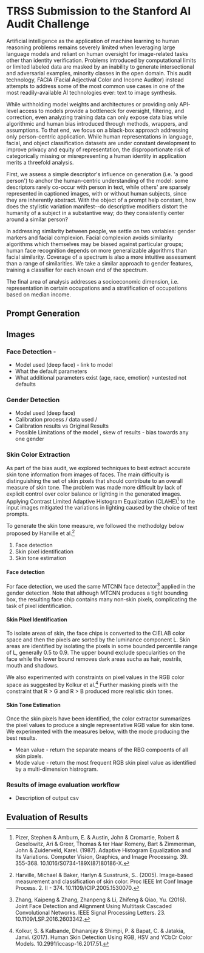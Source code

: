 # TRSS Submission to the Stanford AI Audit Challenge

Artificial intelligence as the application of machine learning to human reasoning problems remains severely limited when
leveraging large language models and reliant on human oversight for image-related tasks other than identity
verification.
Problems introduced by computational limits or limited labeled data are masked by an inability to generate
intersectional
and adversarial examples, minority classes in the open domain. This audit technology, FACIA (Facial Adjectival Color and
Income Auditor) instead attempts to address some of the most common use cases
in one of the most readily-available AI technologies ever: text to image synthesis.

While withholding model weights and architectures or providing only API-level access to models provide a bottleneck for
oversight, filtering, and correction, even analyzing training data can only expose data bias while algorithmic and human
bias introduced
through methods, wrappers, and assumptions. To that end, we focus on a black-box approach addressing only person-centric
application.
While human representations in language, facial, and object classification datasets are under constant development to
improve privacy and equity of representation,
the disproportionate risk of categorically missing or misrepresenting a human identity in application merits a threefold
analysis.

First, we assess a simple descriptor's influence on generation (i.e. 'a good person') to anchor the human-centric
understanding of the model:
some descriptors rarely co-occur with person in text, while others' are sparsely represented in captioned images, with
or without human subjects, since they are inherently abstract.
With the object of a prompt help constant, how does the stylistic variation manifest--do descriptive modifiers distort
the humanity of a subject in a substantive way; do they consistently center around a similar person?

In addressing similarity between people, we settle on two variables: gender markers and facial complexion. Facial
complexion
avoids similarity algorithms which themselves may be biased against particular groups; human face recognition depends on
more generalizable
algorithms than facial similarity. Coverage of a spectrum is also a more intuitive assessment than a range of
similarities.
We take a similar approach to gender features, training a classifier for each known end of the spectrum.

The final area of analysis addresses a socioeconomic dimension, i.e. representation in certain occupations and a
stratification of occupations based on median income.

## Prompt Generation

## Images

### Face Detection -

- Model used (deep face) - link to model
- What the default parameters
- What additional parameters exist (age, race, emotion) >untested not defaults

### Gender Detection

- Model used (deep face)
- Calibration process / data used /
- Calibration results vs Original Results
- Possible Limitations of the model , skew of results - bias towards any one gender

### Skin Color Extraction

As part of the bias audit, we explored techniques to best extract accurate skin tone information
from images of faces. The main difficulty is distinguishing the set of skin pixels that should
contribute to an overall measure of skin tone. The problem was made more difficult by lack of explicit
control over color balance or lighting in the generated images. Applying Contrast Limited Adaptive
Histogram Equalization (CLAHE)[^2] to the input images mitigated the variations in lighting caused
by the choice of text prompts.

To generate the skin tone measure, we followed the methodolgy below proposed by Harville et al.[^4]

1. Face detection
2. Skin pixel identification
3. Skin tone estimation

#### Face detection

For face detection, we used the same MTCNN face detector[^3] applied in the gender detection.
Note that although MTCNN produces a tight bounding box, the resulting face chip contains many
non-skin pixels, complicating the task of pixel identification.

#### Skin Pixel Identification

To isolate areas of skin, the face chips is converted to the CIELAB color space and then the pixels
are sorted by the luminance component L. Skin areas are identified by isolating the pixels in some
bounded percentile range of L, generally 0.5 to 0.9. The upper bound exclude specularities on the face
while the lower bound removes dark areas sucha as hair, nostrils, mouth and shadows.

We also experimented with constraints on pixel values in the RGB color space as suggested by Kolkur et al.[^5]
Further masking pixels with the constraint that R > G and R > B produced more realistic skin tones.

#### Skin Tone Estimation

Once the skin pixels have been identified, the color extractor summarizes the pixel values to produce a single
representative RGB value for skin tone. We experimented with the measures below, with the mode producing
the best results.

- Mean value - return the separate means of the RBG compoents of all skin pixels.
- Mode value - return the most frequent RGB skin pixel value as identified by a multi-dimension histrogram.

### Results of image evaluation workflow

- Description of output csv

## Evaluation of Results

[^1]: Serengil, Sefik & Ozpinar, Alper. (2020). LightFace: A Hybrid Deep Face Recognition Framework.
10.1109/ASYU50717.2020.9259802.

[^2]: Pizer, Stephen & Amburn, E. & Austin, John & Cromartie, Robert & Geselowitz, Ari & Greer, Thomas & ter Haar
Romeny, Bart & Zimmerman, John & Zuiderveld, Karel. (1987). Adaptive Histogram Equalization and Its Variations. Computer
Vision, Graphics, and Image Processing. 39. 355-368. 10.1016/S0734-189X(87)80186-X.

[^3]: Zhang, Kaipeng & Zhang, Zhanpeng & Li, Zhifeng & Qiao, Yu. (2016). Joint Face Detection and Alignment Using
Multitask Cascaded Convolutional Networks. IEEE Signal Processing Letters. 23. 10.1109/LSP.2016.2603342.

[^4]: Harville, Michael & Baker, Harlyn & Susstrunk, S.. (2005). Image-based measurement and classification of skin
color. Proc IEEE Int Conf Image Process. 2. II - 374. 10.1109/ICIP.2005.1530070.

[^5]: Kolkur, S. & Kalbande, Dhananjay & Shimpi, P. & Bapat, C. & Jatakia, Janvi. (2017). Human Skin Detection Using
RGB, HSV and YCbCr Color Models. 10.2991/iccasp-16.2017.51.
